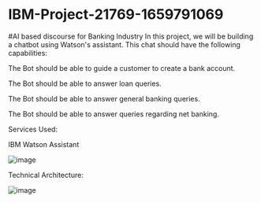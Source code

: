 # IBM-Project-21769-1659791069
#AI based discourse for Banking Industry
In this project, we will be building a chatbot using Watson's assistant. This chat should have the following capabilities:


The Bot should be able to guide a customer to create a bank account.

The Bot should be able to answer loan queries.

The Bot should be able to answer general banking queries.

The Bot should be able to answer queries regarding net banking.

Services Used:

IBM Watson Assistant




![image](https://user-images.githubusercontent.com/82928294/190355241-407fdffd-f1d6-4677-9da8-944fd282be7a.png)

Technical Architecture:




![image](https://user-images.githubusercontent.com/82928294/190355423-bbe4c67e-6e00-4b35-9c88-2aa12270af3e.png)


